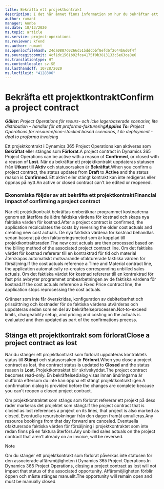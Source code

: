 ```yaml
---
title: Bekräfta ett projektkontrakt
description: I det här ämnet finns information om hur du bekräftar ett kontrakt i Project Operations.
author: rumant
manager: Annbe
ms.date: 10/13/2020
ms.topic: article
ms.service: project-operations
ms.reviewer: kfend
ms.author: rumant
ms.openlocfilehash: 24da0887c0266d51bddcbbf8efd6f2644b6d0f4f
ms.sourcegitcommit: 4cf1dc1561b92fca4175f0b3813133c5e63ce8e6
ms.translationtype: HT
ms.contentlocale: sv-SE
ms.lasthandoff: 10/28/2020
ms.locfileid: "4128306"
---
```

# <a name="confirm-a-project-contract"></a><span data-ttu-id="6066f-103">Bekräfta ett projektkontrakt</span><span class="sxs-lookup"><span data-stu-id="6066f-103">Confirm a project contract</span></span>

<span data-ttu-id="6066f-104">_**Gäller:** Project Operations för resurs- och icke lagerbaserade scenarier, lite distribution – handlar för att proforma-fakturering_</span><span class="sxs-lookup"><span data-stu-id="6066f-104">_**Applies To:** Project Operations for resource/non-stocked based scenarios, Lite deployment - deal to proforma invoicing_</span></span>

<span data-ttu-id="6066f-105">Ett projektkontrakt i Dynamics 365 Project Operations kan aktiveras som **Bekräftat** eller stängas som **Förlorat**.</span><span class="sxs-lookup"><span data-stu-id="6066f-105">A project contract in Dynamics 365 Project Operations can be active with a reason of **Confirmed**, or closed with a reason of **Lost**.</span></span> <span data-ttu-id="6066f-106">När du bekräftar ett projektkontrakt uppdateras statusen från **Utkast** till **Aktiv** och statusorsaken är **Bekräftat**.</span><span class="sxs-lookup"><span data-stu-id="6066f-106">When you confirm a project contract, the status updates from **Draft** to **Active** and the status reason is **Confirmed**.</span></span> <span data-ttu-id="6066f-107">Ett aktivt eller stängt kontrakt kan inte redigeras eller öppnas på nytt.</span><span class="sxs-lookup"><span data-stu-id="6066f-107">An active or closed contract can't be edited or reopened.</span></span> 

### <a name="financial-impact-of-confirming-a-project-contract"></a><span data-ttu-id="6066f-108">Ekonomiska följder av att bekräfta ett projektkontrakt</span><span class="sxs-lookup"><span data-stu-id="6066f-108">Financial impact of confirming a project contract</span></span>

<span data-ttu-id="6066f-109">När ett projektkontrakt bekräftas omberäknar programmet kostnaderna genom att återföra de äldre faktiska värdena för kostnad och skapa nya faktiska värden för kostnad.</span><span class="sxs-lookup"><span data-stu-id="6066f-109">After a project contract is confirmed, the application recalculates the costs by reversing the older cost actuals and creating new cost actuals.</span></span> <span data-ttu-id="6066f-110">De nya faktiska värdena för kostnad behandlas sedan baserat på den faktureringsmetod som är kopplad till projektkontraktsraden.</span><span class="sxs-lookup"><span data-stu-id="6066f-110">The new cost actuals are then processed based on the billing method of the associated project contract line.</span></span> <span data-ttu-id="6066f-111">Om det faktiska värdet för kostnad refererar till en kontraktrad för tid och material återskapas automatiskt motsvarande ofakturerade faktiska värden för försäljning.</span><span class="sxs-lookup"><span data-stu-id="6066f-111">If the cost actuals reference a Time and Material contract line, the application automatically re-creates corresponding unbilled sales actuals.</span></span> <span data-ttu-id="6066f-112">Om det faktiska värdet för kostnad refererar till en kontraktrad för fast pris avbryter programmet ombearbetningen av de faktiska värdena för kostnad.</span><span class="sxs-lookup"><span data-stu-id="6066f-112">If the cost actuals reference a Fixed Price contract line, the application stops reprocessing the cost actuals.</span></span>

<span data-ttu-id="6066f-113">Gränser som inte får överskridas, konfiguration av debiterbarhet och prissättning och kostnader för de faktiska värdena utvärderas och uppdateras sedan som en del av bekräftelseprocessen.</span><span class="sxs-lookup"><span data-stu-id="6066f-113">Not-to-exceed limits, chargeability setup, and pricing and costing on the actuals is evaluated and then updated as part of the confirmations process.</span></span>

## <a name="close-a-project-contract-as-lost"></a><span data-ttu-id="6066f-114">Stänga ett projektkontrakt som förlorat</span><span class="sxs-lookup"><span data-stu-id="6066f-114">Close a project contract as lost</span></span>

<span data-ttu-id="6066f-115">När du stänger ett projektkontrakt som förlorat uppdateras kontraktets status till **Stängt** och statusorsaken är **Förlorat**.</span><span class="sxs-lookup"><span data-stu-id="6066f-115">When you close a project contract as lost, the contract status is updated to **Closed** and the status reason is **Lost**.</span></span> <span data-ttu-id="6066f-116">Projektkontraktet blir skrivskyddat.</span><span class="sxs-lookup"><span data-stu-id="6066f-116">The project contract becomes read-only.</span></span> <span data-ttu-id="6066f-117">En bekräftelsedialog visas innan ändringarna är slutförda eftersom du inte kan öppna ett stängt projektkontrakt igen.</span><span class="sxs-lookup"><span data-stu-id="6066f-117">A confirmation dialog is provided before the changes are complete because you can't reopen a closed project contract.</span></span>

<span data-ttu-id="6066f-118">Om projektkontraktet som stängs som förlorat refererar ett projekt på dess rader markeras det projektet som stängt.</span><span class="sxs-lookup"><span data-stu-id="6066f-118">If the project contract that is closed as lost references a project on its lines, that project is also marked as closed.</span></span> <span data-ttu-id="6066f-119">Eventuella resursbokningar från den dagen framåt annulleras.</span><span class="sxs-lookup"><span data-stu-id="6066f-119">Any resource bookings from that day forward are canceled.</span></span> <span data-ttu-id="6066f-120">Eventuella ofakturerade faktiska värden för försäljning i projektkontraktet som inte redan finns på en faktura återförs.</span><span class="sxs-lookup"><span data-stu-id="6066f-120">Any unbilled sales actuals on the project contract that aren't already on an invoice, will be reversed.</span></span>

> [!NOTE]
> <span data-ttu-id="6066f-121">Om du stänger ett projektkontrakt som förlorat påverkas inte statusen för den associerade affärsmöjligheten i Dynamics 365 Project Operations.</span><span class="sxs-lookup"><span data-stu-id="6066f-121">In Dynamics 365 Project Operations, closing a project contract as lost will not impact that status of the associated opportunity.</span></span> <span data-ttu-id="6066f-122">Affärsmöjligheten förblir öppen och måste stängas manuellt.</span><span class="sxs-lookup"><span data-stu-id="6066f-122">The opportunity will remain open and must be manually closed.</span></span>
